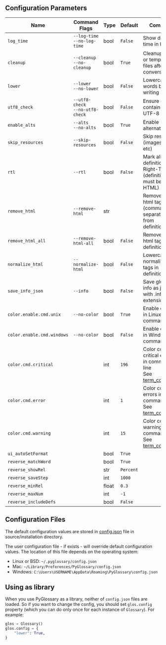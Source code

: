 ## Configuration Parameters

| Name                       | Command Flags                        | Type  | Default   | Comment                                                                                   |
| -------------------------- | ------------------------------------ | ----- | --------- | ----------------------------------------------------------------------------------------- |
| `log_time`                 | `--log-time`<br/>`--no-log-time`     | bool  | `False`   | Show date and time in logs                                                                |
| `cleanup`                  | `--cleanup`<br/>`--no-cleanup`       | bool  | `True`    | Cleanup cache or temporary files after conversion                                         |
| `lower`                    | `--lower`<br/>`--no-lower`           | bool  | `False`   | Lowercase words before writing                                                            |
| `utf8_check`               | `--utf8-check`<br/>`--no-utf8-check` | bool  | `False`   | Ensure entries contain valid UTF-8 strings                                                |
| `enable_alts`              | `--alts`<br/>`--no-alts`             | bool  | `True`    | Enable alternates                                                                         |
| `skip_resources`           | `--skip-resources`                   | bool  | `False`   | Skip resources (images, audio, etc)                                                       |
| `rtl`                      | `--rtl`                              | bool  | `False`   | Mark all definitions as Right-To-Left (definitions must be HTML)                          |
| `remove_html`              | `--remove-html`                      | str   |           | Remove given html tags (comma-separated) from definitions                                 |
| `remove_html_all`          | `--remove-html-all`                  | bool  | `False`   | Remove all html tags from definitions                                                     |
| `normalize_html`           | `--normalize-html`                   | bool  | `False`   | Lowercase and normalize html tags in definitions                                          |
| `save_info_json`           | `--info`                             | bool  | `False`   | Save glossary info as json file with .info extension                                      |
| `color.enable.cmd.unix`    | `--no-color`                         | bool  | `True`    | Enable colors in Linux/Unix command line                                                  |
| `color.enable.cmd.windows` | `--no-color`                         | bool  | `False`   | Enable colors in Windows command line                                                     |
| `color.cmd.critical`       |                                      | int   | `196`     | Color code for critical errors in command line<br/>See [term_colors.md](./term_colors.md) |
| `color.cmd.error`          |                                      | int   | `1`       | Color code for errors in command line<br/>See [term_colors.md](./term_colors.md)          |
| `color.cmd.warning`        |                                      | int   | `15`      | Color code for warnings in command line<br/>See [term_colors.md](./term_colors.md)        |
| `ui_autoSetFormat`         |                                      | bool  | `True`    |                                                                                           |
| `reverse_matchWord`        |                                      | bool  | `True`    |                                                                                           |
| `reverse_showRel`          |                                      | str   | `Percent` |                                                                                           |
| `reverse_saveStep`         |                                      | int   | `1000`    |                                                                                           |
| `reverse_minRel`           |                                      | float | `0.3`     |                                                                                           |
| `reverse_maxNum`           |                                      | int   | `-1`      |                                                                                           |
| `reverse_includeDefs`      |                                      | bool  | `False`   |                                                                                           |

## Configuration Files

The default configuration values are stored in [config.json](../config.json) file in source/installation directory.

The user configuration file - if exists - will override default configuration values.
The location of this file depends on the operating system:

- Linux or BSD: `~/.pyglossary/config.json`
- Mac: `~/Library/Preferences/PyGlossary/config.json`
- Windows: `C:\Users\USERNAME\AppData\Roaming\PyGlossary\config.json`

## Using as library

When you use PyGlossary as a library, neither of `config.json` files are loaded. So if you want to change the config, you should set `glos.config` property (which you can do only once for each instance of `Glossary`). For example:

```python
glos = Glossary()
glos.config = {
	"lower": True,
}
```
